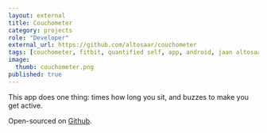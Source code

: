 ```yaml
---
layout: external
title: Couchometer
category: projects
role: "Developer"
external_url: https://github.com/altosaar/couchometer
tags: [couchometer, fitbit, quantified self, app, android, jaan altosaar, altosaar, jaan]
image:
  thumb: couchometer.png
published: true
---
```


This app does one thing: times how long you sit, and buzzes to make you get active.

Open-sourced on [Github](https://github.com/altosaar/couchometer).